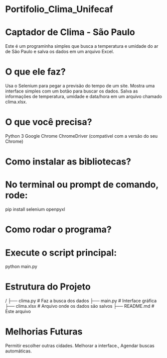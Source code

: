 # Portifolio_Clima_Unifecaf

# Captador de Clima - São Paulo

Este é um programinha simples que busca a temperatura e umidade do ar de São Paulo e salva os dados em um arquivo Excel.

# O que ele faz?

Usa o Selenium para pegar a previsão do tempo de um site.
Mostra uma interface simples com um botão para buscar os dados.
Salva as informações de temperatura, umidade e data/hora em um arquivo chamado clima.xlsx.

# O que você precisa?

Python 3
Google Chrome
ChromeDriver (compatível com a versão do seu Chrome)

# Como instalar as bibliotecas?
# No terminal ou prompt de comando, rode:

pip install selenium openpyxl

# Como rodar o programa?
# Execute o script principal:

python main.py

# Estrutura do Projeto
/
├── clima.py  # Faz a busca dos dados
├── main.py   # Interface gráfica
├── clima.xlsx  # Arquivo onde os dados são salvos
├── README.md # Este arquivo

# Melhorias Futuras

Permitir escolher outras cidades.
Melhorar a interface.,
Agendar buscas automáticas.
